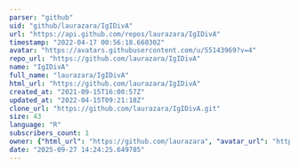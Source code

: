 ```yaml
---
parser: "github"
uid: "github/laurazara/IgIDivA"
url: "https://api.github.com/repos/laurazara/IgIDivA"
timestamp: "2022-04-17 00:56:18.660302"
avatar: "https://avatars.githubusercontent.com/u/55143969?v=4"
repo_url: "https://github.com/laurazara/IgIDivA"
name: "IgIDivA"
full_name: "laurazara/IgIDivA"
html_url: "https://github.com/laurazara/IgIDivA"
created_at: "2021-09-15T16:00:57Z"
updated_at: "2022-04-15T09:21:18Z"
clone_url: "https://github.com/laurazara/IgIDivA.git"
size: 43
language: "R"
subscribers_count: 1
owner: {"html_url": "https://github.com/laurazara", "avatar_url": "https://avatars.githubusercontent.com/u/55143969?v=4", "login": "laurazara", "type": "User"}
date: "2025-09-27 14:24:25.649785"
---
```

